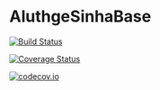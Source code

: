 # AluthgeSinhaBase

[![Build Status](https://travis-ci.org/dilumaluthge/AluthgeSinhaBase.jl.svg?branch=master)](https://travis-ci.org/dilumaluthge/AluthgeSinhaBase.jl)

[![Coverage Status](https://coveralls.io/repos/dilumaluthge/AluthgeSinhaBase.jl/badge.svg?branch=master&service=github)](https://coveralls.io/github/dilumaluthge/AluthgeSinhaBase.jl?branch=master)

[![codecov.io](http://codecov.io/github/dilumaluthge/AluthgeSinhaBase.jl/coverage.svg?branch=master)](http://codecov.io/github/dilumaluthge/AluthgeSinhaBase.jl?branch=master)

